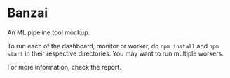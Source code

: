 # Banzai

An ML pipeline tool mockup.

To run each of the dashboard, monitor or worker, do `npm install` and `npm start` in their respective directories.
You may want to run multiple workers.

For more information, check the report.
